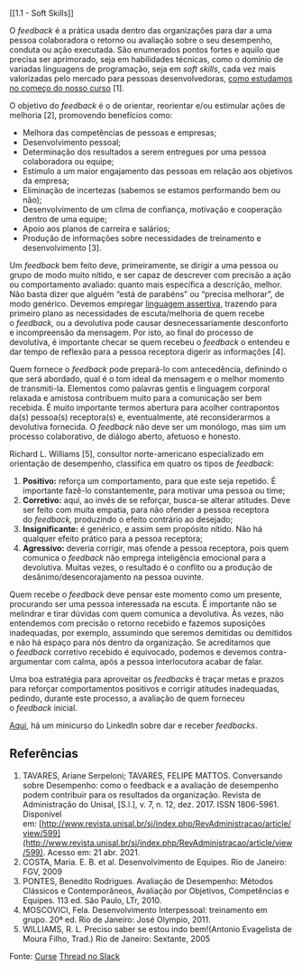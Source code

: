 [[1.1 - Soft Skills]]

O _feedback_ é a prática usada dentro das organizações para dar a uma pessoa colaboradora o retorno ou avaliação sobre o seu desempenho, conduta ou ação executada. São enumerados pontos fortes e aquilo que precisa ser aprimorado, seja em habilidades técnicas, como o domínio de variadas linguagens de programação, seja em _soft skills_, cada vez mais valorizadas pelo mercado para pessoas desenvolvedoras, [como estudamos no começo do nosso curso](https://app.betrybe.com/learn/course/5e938f69-6e32-43b3-9685-c936530fd326/module/2e0692c9-e226-4e95-860a-b4cad80e3c3c/section/13db8d8e-2dcb-44f1-badf-6616dabbef59/day/2d6db53d-5a49-4cc2-b41e-f4ec1d435041/lesson/a91b3a51-f87e-4404-9269-338a3079d6c1) [1].

O objetivo do _feedback_ é o de orientar, reorientar e/ou estimular ações de melhoria [2], promovendo benefícios como:

-   Melhora das competências de pessoas e empresas;
-   Desenvolvimento pessoal;
-   Determinação dos resultados a serem entregues por uma pessoa colaboradora ou equipe;
-   Estímulo a um maior engajamento das pessoas em relação aos objetivos da empresa;
-   Eliminação de incertezas (sabemos se estamos performando bem ou não);
-   Desenvolvimento de um clima de confiança, motivação e cooperação dentro de uma equipe;
-   Apoio aos planos de carreira e salários;
-   Produção de informações sobre necessidades de treinamento e desenvolvimento [3].

Um _feedback_ bem feito deve, primeiramente, se dirigir a uma pessoa ou grupo de modo muito nítido, e ser capaz de descrever com precisão a ação ou comportamento avaliado: quanto mais específica a descrição, melhor. Não basta dizer que alguém “está de parabéns” ou “precisa melhorar”, de modo genérico. Devemos empregar [linguagem assertiva](https://app.betrybe.com/learn/course/5e938f69-6e32-43b3-9685-c936530fd326/module/2e0692c9-e226-4e95-860a-b4cad80e3c3c/section/13db8d8e-2dcb-44f1-badf-6616dabbef59/day/e99362a0-5054-47a5-bebe-85000cfa5e2d/lesson/7305cd02-3730-44eb-82c9-aff2d3a5ea60), trazendo para primeiro plano as necessidades de escuta/melhoria de quem recebe o _feedback,_ ou a devolutiva pode causar desnecessariamente desconforto e incompreensão da mensagem. Por isto, ao final do processo de devolutiva, é importante checar se quem recebeu o _feedback_ o entendeu e dar tempo de reflexão para a pessoa receptora digerir as informações [4].

Quem fornece o _feedback_ pode prepará-lo com antecedência, definindo o que será abordado, qual é o tom ideal da mensagem e o melhor momento de transmiti-la. Elementos como palavras gentis e linguagem corporal relaxada e amistosa contribuem muito para a comunicação ser bem recebida. É muito importante termos abertura para acolher contrapontos da(s) pessoa(s) receptora(s) e, eventualmente, até reconsiderarmos a devolutiva fornecida. O _feedback_ não deve ser um monólogo, mas sim um processo colaborativo, de diálogo aberto, afetuoso e honesto.

Richard L. Williams [5], consultor norte-americano especializado em orientação de desempenho, classifica em quatro os tipos de _feedback_:

1.  **Positivo:** reforça um comportamento, para que este seja repetido. É importante fazê-lo constantemente, para motivar uma pessoa ou time;
2.  **Corretivo:** aqui, ao invés de se reforçar, busca-se alterar atitudes. Deve ser feito com muita empatia, para não ofender a pessoa receptora do _feedback,_ produzindo o efeito contrário ao desejado;
3.  **Insignificante:** é genérico, e assim sem propósito nítido. Não há qualquer efeito prático para a pessoa receptora;
4.  **Agressivo:** deveria corrigir, mas ofende a pessoa receptora, pois quem comunica o _feedback_ não emprega inteligência emocional para a devolutiva. Muitas vezes, o resultado é o conflito ou a produção de desânimo/desencorajamento na pessoa ouvinte.

Quem recebe o _feedback_ deve pensar este momento como um presente, procurando ser uma pessoa interessada na escuta. É importante não se melindrar e tirar dúvidas com quem comunica a devolutiva. Às vezes, não entendemos com precisão o retorno recebido e fazemos suposições inadequadas, por exemplo, assumindo que seremos demitidas ou demitidos e não há espaço para nós dentro da organização. Se acreditamos que o _feedback_ corretivo recebido é equivocado, podemos e devemos contra-argumentar com calma, após a pessoa interlocutora acabar de falar.

Uma boa estratégia para aproveitar os _feedbacks_ é traçar metas e prazos para reforçar comportamentos positivos e corrigir atitudes inadequadas, pedindo, durante este processo, a avaliação de quem forneceu o _feedback_ inicial.

[Aqui](https://www.linkedin.com/learning/como-dar-e-receber-feedback/a-arte-e-a-ciencia-do-feedback), há um minicurso do LinkedIn sobre dar e receber _feedbacks_.


## Referências

1.  TAVARES, Ariane Serpeloni; TAVARES, FELIPE MATTOS. Conversando sobre Desempenho: como o feedback e a avaliação de desempenho podem contribuir para os resultados da organização. Revista de Administração do Unisal, [S.l.], v. 7, n. 12, dez. 2017. ISSN 1806-5961. Disponível em: [http://www.revista.unisal.br/sj/index.php/RevAdministracao/article/view/599](http://www.revista.unisal.br/sj/index.php/RevAdministracao/article/view/599). Acesso em: 21 abr. 2021.
2.  COSTA, Maria. E. B. et al. Desenvolvimento de Equipes. Rio de Janeiro: FGV, 2009
3.  PONTES, Benedito Rodrigues. Avaliação de Desempenho: Métodos Clássicos e Contemporâneos, Avaliação por Objetivos, Competências e Equipes. 113 ed. São Paulo, LTr, 2010.
4.  MOSCOVICI, Fela. Desenvolvimento Interpessoal: treinamento em grupo. 20ª ed. Rio de Janeiro: José Olympio, 2011.
5.  WILLIAMS, R. L. Preciso saber se estou indo bem!(Antonio Evagelista de Moura Filho, Trad.) Rio de Janeiro: Sextante, 2005


Fonte: [Curse](https://app.betrybe.com/learn/course/5e938f69-6e32-43b3-9685-c936530fd326/module/2e0692c9-e226-4e95-860a-b4cad80e3c3c/section/13db8d8e-2dcb-44f1-badf-6616dabbef59/day/fa85741a-284a-4492-a6c0-bafb6a2910f9/lesson/2f9c487d-8e42-4822-a94f-33eb74dd9b24)
[Thread no Slack](https://trybecourse.slack.com/archives/C03MSCCRPAQ/p1657821015307209)
